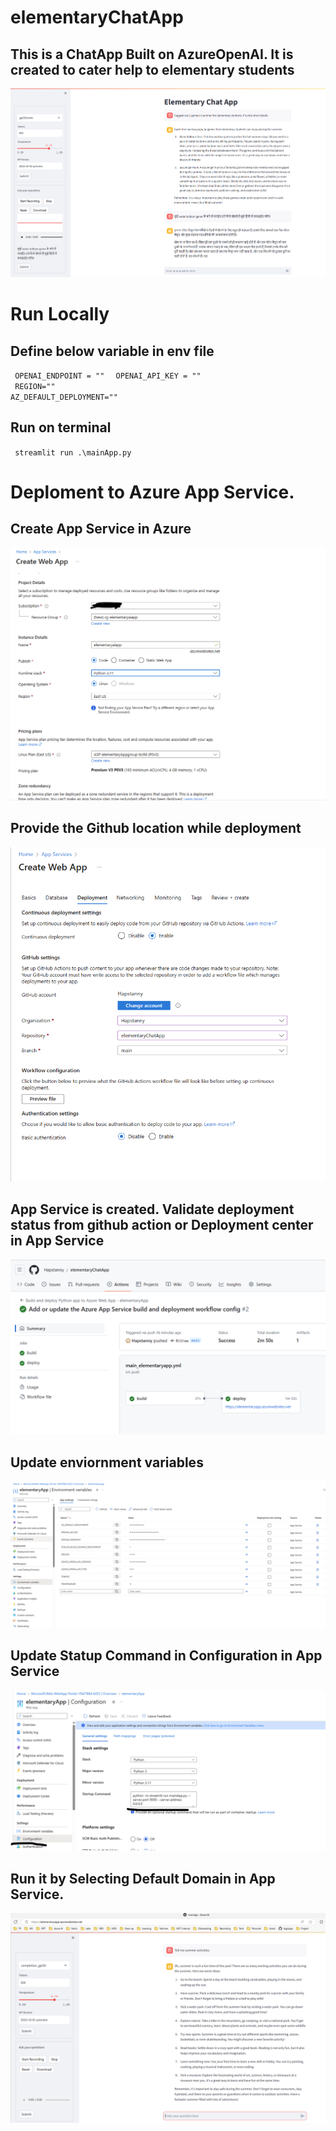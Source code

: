 # elementaryChatApp

## This is a ChatApp Built on AzureOpenAI. It is created to cater help to elementary students

![Alt text](/images/elementaryChatApp.png)

# Run Locally

## Define below variable in env file

<code> OPENAI_ENDPOINT = ""  </code>
<code> OPENAI_API_KEY = "" </code>
<code> REGION="" </code>
<code> AZ_DEFAULT_DEPLOYMENT=""</code>

## Run on terminal
<code> streamlit run .\mainApp.py </code>

# Deploment to Azure App Service.

## Create App Service in Azure

![Alt text](/images/AppService.png)

## Provide the Github location while deployment

![Alt text](/images/Github-setup.png)

## App Service is created. Validate deployment status from github action or Deployment center in App Service

![Alt text](/images/GithubDeployment.png)

## Update enviornment variables

![Alt text](/images/EnvVariables.png)

## Update Statup Command in Configuration in App Service

![Alt text](/images/updateconfig.png)

## Run it by Selecting Default Domain in App Service.

![Alt text](/images/DeployedApp.png)